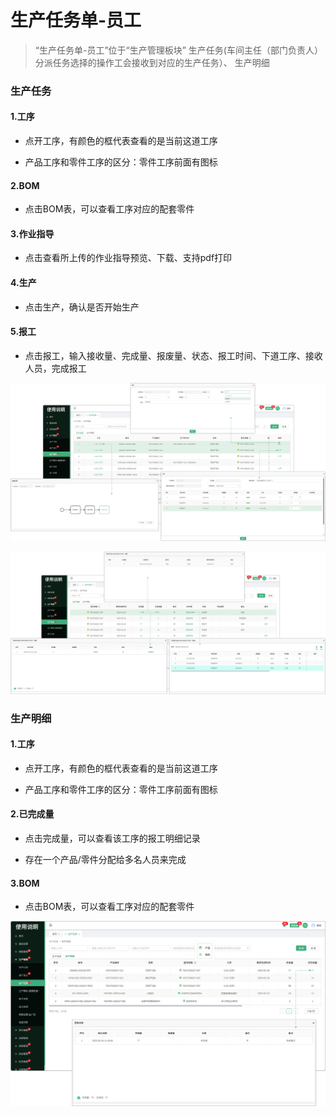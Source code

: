 # 生产任务单-员工

> “生产任务单-员工”位于“生产管理板块” 生产任务(车间主任（部门负责人）分派任务选择的操作工会接收到对应的生产任务）、 生产明细

### 生产任务

#### 1.工序

* 点开工序，有颜色的框代表查看的是当前这道工序

* 产品工序和零件工序的区分：零件工序前面有图标

#### 2.BOM

* 点击BOM表，可以查看工序对应的配套零件

#### 3.作业指导

* 点击查看所上传的作业指导预览、下载、支持pdf打印

#### 4.生产

* 点击生产，确认是否开始生产

#### 5.报工

* 点击报工，输入接收量、完成量、报废量、状态、报工时间、下道工序、接收人员，完成报工


![如图所示](../file/scrwd1.png)

![如图所示](../file/scrwd2.png)

### 生产明细

#### 1.工序

* 点开工序，有颜色的框代表查看的是当前这道工序

* 产品工序和零件工序的区分：零件工序前面有图标

#### 2.已完成量

* 点击完成量，可以查看该工序的报工明细记录

* 存在一个产品/零件分配给多名人员来完成

#### 3.BOM

* 点击BOM表，可以查看工序对应的配套零件


![如图所示](../file/scmx1.png)